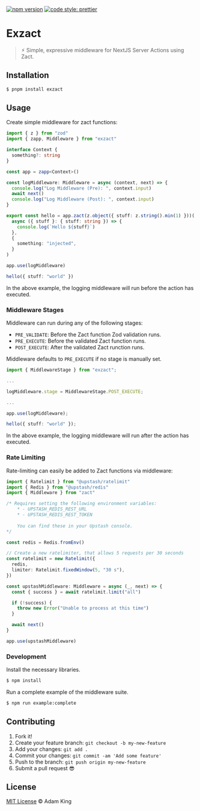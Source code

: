 [![npm version](https://badge.fury.io/js/exzact.svg)](https://badge.fury.io/js/exzact)
[![code style: prettier](https://img.shields.io/badge/code_style-prettier-ff69b4.svg?style=flat-square)](https://github.com/prettier/prettier)

# Exzact

> ⚡︎ Simple, expressive middleware for NextJS Server Actions using Zact.

## Installation

```sh
$ pnpm install exzact
```

## Usage

Create simple middleware for zact functions:

```ts
import { z } from "zod"
import { zapp, Middleware } from "exzact"

interface Context {
  something?: string
}

const app = zapp<Context>()

const logMiddleware: Middleware = async (context, next) => {
  console.log("Log Middleware (Pre): ", context.input)
  await next()
  console.log("Log Middleware (Post): ", context.input)
}

export const hello = app.zact(z.object({ stuff: z.string().min(1) }))(
  async ({ stuff }: { stuff: string }) => {
    console.log(`Hello ${stuff}`)
  },
  {
    something: "injected",
  }
)

app.use(logMiddleware)

hello({ stuff: "world" })
```

In the above example, the logging middleware will run before the action has executed.

### Middleware Stages

Middleware can run during any of the following stages:

- `PRE_VALIDATE`: Before the Zact function Zod validation runs.
- `PRE_EXECUTE`: Before the validated Zact function runs.
- `POST_EXECUTE`: After the validated Zact runction runs.

Middleware defaults to `PRE_EXECUTE` if no stage is manually set.

```ts
import { MiddlewareStage } from "exzact";

...

logMiddleware.stage = MiddlewareStage.POST_EXECUTE;

...

app.use(logMiddleware);

hello({ stuff: "world" });
```

In the above example, the logging middleware will run after the action has executed.

### Rate Limiting

Rate-limiting can easily be added to Zact functions via middleware:

```ts
import { Ratelimit } from "@upstash/ratelimit"
import { Redis } from "@upstash/redis"
import { Middleware } from "zact"

/* Requires setting the following environment variables:
    * - UPSTASH_REDIS_REST_URL
    * - UPSTASH_REDIS_REST_TOKEN
    
    You can find these in your Upstash console.
*/

const redis = Redis.fromEnv()

// Create a new ratelimiter, that allows 5 requests per 30 seconds
const ratelimit = new Ratelimit({
  redis,
  limiter: Ratelimit.fixedWindow(5, "30 s"),
})

const upstashMiddleware: Middleware = async (_, next) => {
  const { success } = await ratelimit.limit("all")

  if (!success) {
    throw new Error("Unable to process at this time")
  }

  await next()
}

app.use(upstashMiddleware)
```

### Development

Install the necessary libraries.

```sh
$ npm install
```

Run a complete example of the middleware suite.

```sh
$ npm run example:complete
```

## Contributing

1.  Fork it!
2.  Create your feature branch: `git checkout -b my-new-feature`
3.  Add your changes: `git add .`
4.  Commit your changes: `git commit -am 'Add some feature'`
5.  Push to the branch: `git push origin my-new-feature`
6.  Submit a pull request :sunglasses:

## License

[MIT License](https://github.com/notadamking/exzact/blob/master/LICENSE) © Adam King

